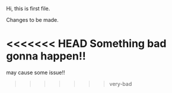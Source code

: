 Hi, this is first file.

Changes to be made.

<<<<<<< HEAD
Something bad gonna happen!!
=======

may cause some issue!!
>>>>>>> very-bad
